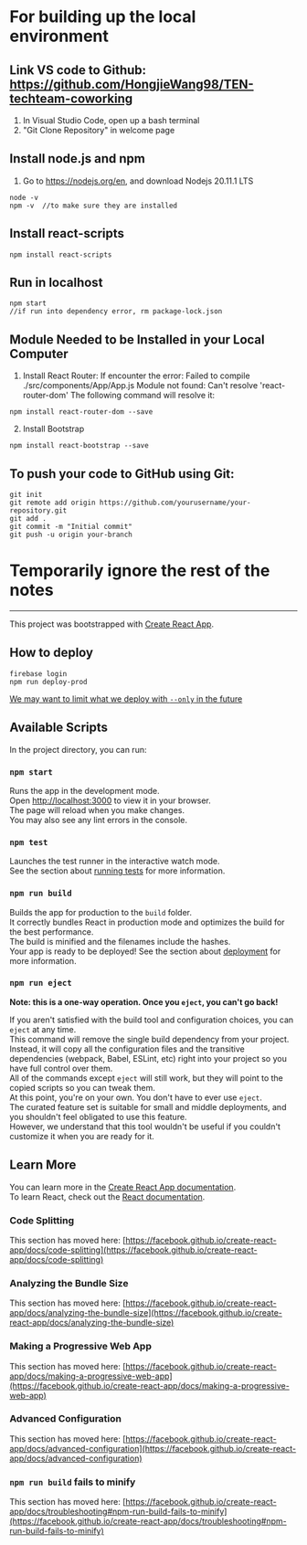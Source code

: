 # For building up the local environment

## Link VS code to Github: https://github.com/HongjieWang98/TEN-techteam-coworking
1. In Visual Studio Code, open up a bash terminal
2. "Git Clone Repository" in welcome page

## Install node.js and npm
1. Go to https://nodejs.org/en, and download Nodejs 20.11.1 LTS

```
node -v
npm -v  //to make sure they are installed
```

## Install react-scripts
```
npm install react-scripts
```

## Run in localhost
```
npm start
//if run into dependency error, rm package-lock.json
```


## Module Needed to be Installed in your Local Computer
1. Install React Router:
If encounter the error: Failed to compile ./src/components/App/App.js Module not found: Can't resolve 'react-router-dom'
The following command will resolve it: 

```
npm install react-router-dom --save
```
2. Install Bootstrap
```
npm install react-bootstrap --save
```

## To push your code to GitHub using Git:
```
git init
git remote add origin https://github.com/yourusername/your-repository.git
git add .
git commit -m "Initial commit"
git push -u origin your-branch

```
  
# Temporarily ignore the rest of the notes
---------------------------------------------------------------------------------------------------------------

This project was bootstrapped with [Create React App](https://github.com/facebook/create-react-app).

## How to deploy

```
firebase login
npm run deploy-prod
```

[We may want to limit what we deploy with `--only` in the future](https://firebase.google.com/docs/cli#partial_deploys)

## Available Scripts

In the project directory, you can run:

### `npm start`

Runs the app in the development mode.  
Open [http://localhost:3000](http://localhost:3000) to view it in your browser.  
The page will reload when you make changes.  
You may also see any lint errors in the console.

### `npm test`

Launches the test runner in the interactive watch mode.  
See the section about [running tests](https://facebook.github.io/create-react-app/docs/running-tests) for more information.

### `npm run build`

Builds the app for production to the `build` folder.  
It correctly bundles React in production mode and optimizes the build for the best performance.  
The build is minified and the filenames include the hashes.  
Your app is ready to be deployed! See the section about [deployment](https://facebook.github.io/create-react-app/docs/deployment) for more information.

### `npm run eject`

**Note: this is a one-way operation. Once you `eject`, you can't go back!**

If you aren't satisfied with the build tool and configuration choices, you can `eject` at any time.  
This command will remove the single build dependency from your project.  
Instead, it will copy all the configuration files and the transitive dependencies (webpack, Babel, ESLint, etc) right into your project so you have full control over them.  
All of the commands except `eject` will still work, but they will point to the copied scripts so you can tweak them.  
At this point, you're on your own. You don't have to ever use `eject`.  
The curated feature set is suitable for small and middle deployments, and you shouldn't feel obligated to use this feature.  
However, we understand that this tool wouldn't be useful if you couldn't customize it when you are ready for it.

## Learn More

You can learn more in the [Create React App documentation](https://facebook.github.io/create-react-app/docs/getting-started).  
To learn React, check out the [React documentation](https://reactjs.org/).

### Code Splitting

This section has moved here: [https://facebook.github.io/create-react-app/docs/code-splitting](https://facebook.github.io/create-react-app/docs/code-splitting)

### Analyzing the Bundle Size

This section has moved here: [https://facebook.github.io/create-react-app/docs/analyzing-the-bundle-size](https://facebook.github.io/create-react-app/docs/analyzing-the-bundle-size)

### Making a Progressive Web App

This section has moved here: [https://facebook.github.io/create-react-app/docs/making-a-progressive-web-app](https://facebook.github.io/create-react-app/docs/making-a-progressive-web-app)

### Advanced Configuration

This section has moved here: [https://facebook.github.io/create-react-app/docs/advanced-configuration](https://facebook.github.io/create-react-app/docs/advanced-configuration)

### `npm run build` fails to minify

This section has moved here: [https://facebook.github.io/create-react-app/docs/troubleshooting#npm-run-build-fails-to-minify](https://facebook.github.io/create-react-app/docs/troubleshooting#npm-run-build-fails-to-minify)

